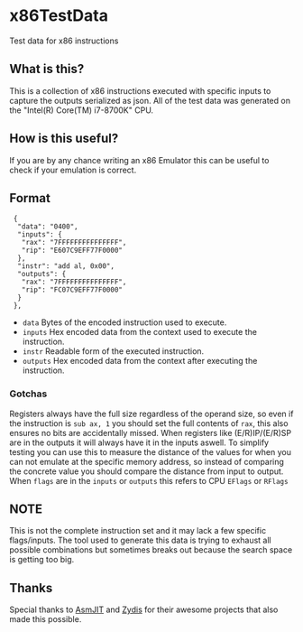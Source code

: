 # x86TestData
Test data for x86 instructions

## What is this?
This is a collection of x86 instructions executed with specific inputs to capture the outputs serialized as json. 
All of the test data was generated on the "Intel(R) Core(TM) i7-8700K" CPU.

## How is this useful?
If you are by any chance writing an x86 Emulator this can be useful to check if your emulation is correct.

## Format
```
 {
  "data": "0400",
  "inputs": {
   "rax": "7FFFFFFFFFFFFFFF",
   "rip": "E607C9EFF77F0000"
  },
  "instr": "add al, 0x00",
  "outputs": {
   "rax": "7FFFFFFFFFFFFFFF",
   "rip": "FC07C9EFF77F0000"
  }
 },
 ```
- ```data``` Bytes of the encoded instruction used to execute.
- ```inputs``` Hex encoded data from the context used to execute the instruction.
- ```instr``` Readable form of the executed instruction.
- ```outputs``` Hex encoded data from the context after executing the instruction.
### Gotchas
Registers always have the full size regardless of the operand size, so even if the instruction is ```sub ax, 1``` you should set the full contents of ```rax```, this also ensures no bits are accidentally missed.
When registers like (E/R)IP/(E/R)SP are in the outputs it will always have it in the inputs aswell. To simplify testing you can use this to measure the distance of the values for when you can not emulate at the specific memory address, so instead of comparing the concrete value you should compare the distance from input to output.
When ```flags``` are in the ```inputs``` or ```outputs``` this refers to CPU ```EFlags``` or ```RFlags```

## NOTE
This is not the complete instruction set and it may lack a few specific flags/inputs. The tool used to generate this data is trying
to exhaust all possible combinations but sometimes breaks out because the search space is getting too big.

## Thanks
Special thanks to [AsmJIT](https://github.com/asmjit/asmjit) and [Zydis](https://github.com/zyantific/zydis) for their awesome projects that also made this possible.
